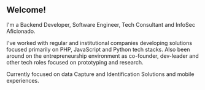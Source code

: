 ## Welcome!

I'm a Backend Developer, Software Engineer, Tech Consultant and InfoSec Aficionado.

I've worked with regular and institutional companies developing solutions focused primarily on PHP, JavaScript and Python tech stacks. Also been around on the entrepreneurship environment as co-founder, dev-leader and other tech roles focused on prototyping and research.

Currently focused on data Capture and Identification Solutions and mobile experiences.
